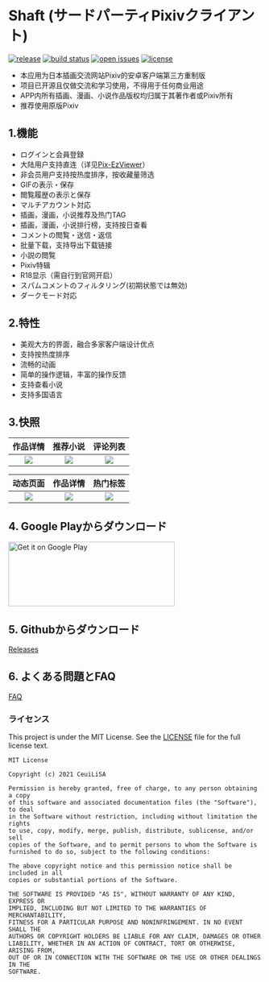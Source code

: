 # Shaft (サードパーティPixivクライアント)
[![release](https://img.shields.io/github/v/release/CeuiLiSA/Pixiv-Shaft)](https://github.com/CeuiLiSA/Pixiv-Shaft/releases/latest)
[![build status](https://img.shields.io/github/workflow/status/CeuiLiSA/Pixiv-Shaft/CI)](https://github.com/CeuiLiSA/Pixiv-Shaft/actions)
[![open issues](https://img.shields.io/github/issues/CeuiLiSA/Pixiv-Shaft?color=brightgreen)](https://github.com/CeuiLiSA/Pixiv-Shaft/issues?q=is%3Aopen+is%3Aissue)
[![license](https://img.shields.io/github/license/CeuiLiSA/Pixiv-Shaft)](https://github.com/CeuiLiSA/Pixiv-Shaft/blob/master/LICENSE)

* 本应用为日本插画交流网站Pixiv的安卓客户端第三方重制版
* 项目已开源且仅做交流和学习使用，不得用于任何商业用途
* APP内所有插画、漫画、小说作品版权均归属于其著作者或Pixiv所有
* 推荐使用原版Pixiv

## 1.機能

* ログインと会員登録
* 大陆用户支持直连（详见[Pix-EzViewer](https://github.com/Notsfsssf/Pix-EzViewer)）
* 非会员用户支持按热度排序，按收藏量筛选
* GIFの表示・保存
* 閲覧履歴の表示と保存
* マルチアカウント対応
* 插画，漫画，小说推荐及热门TAG
* 插画，漫画，小说排行榜，支持按日查看
* コメントの閲覧・送信・返信
* 批量下载，支持导出下载链接
* 小説の閲覧
* Pixiv特辑
* R18显示（需自行到官网开启）
* スパムコメントのフィルタリング(初期状態では無効)
* ダークモード対応

## 2.特性
* 美观大方的界面，融合多家客户端设计优点
* 支持按热度排序
* 流畅的动画
* 简单的操作逻辑，丰富的操作反馈
* 支持查看小说
* 支持多国语言

## 3.快照


|作品详情|推荐小说|评论列表|
|:---:|:---:|:---:|
|![](https://github.com/CeuiLiSA/Pixiv-Shaft/blob/master/snap/QQ20200106-0.jpg)|![](https://github.com/CeuiLiSA/Pixiv-Shaft/blob/master/snap/QQ20200106-1.jpg)|![](https://github.com/CeuiLiSA/Pixiv-Shaft/blob/master/snap/QQ20200106-2.jpg)


|动态页面|作品详情|热门标签|
|:---:|:---:|:---:|
|![](https://github.com/CeuiLiSA/Pixiv-Shaft/blob/master/snap/QQ20200106-3.jpg)|![](https://github.com/CeuiLiSA/Pixiv-Shaft/blob/master/snap/QQ20200106-4.jpg)|![](https://github.com/CeuiLiSA/Pixiv-Shaft/blob/master/snap/QQ20200106-5.jpg)

## 4. Google Playからダウンロード

<a href="https://play.google.com/store/apps/details?id=ceui.lisa.pixiv">
    <img
        alt="Get it on Google Play"
        src="https://play.google.com/intl/en_us/badges/images/generic/en_badge_web_generic.png"
        width="330"
        height="128"
    />
</a>

## 5. Githubからダウンロード

[Releases](https://github.com/CeuiLiSA/Pixiv-Shaft/releases/latest)

## 6. よくある問題とFAQ

[FAQ](./FAQ.md)


### ライセンス

This project is under the MIT License. See the [LICENSE](LICENSE) file for the full license text.

```text
MIT License

Copyright (c) 2021 CeuiLiSA

Permission is hereby granted, free of charge, to any person obtaining a copy
of this software and associated documentation files (the "Software"), to deal
in the Software without restriction, including without limitation the rights
to use, copy, modify, merge, publish, distribute, sublicense, and/or sell
copies of the Software, and to permit persons to whom the Software is
furnished to do so, subject to the following conditions:

The above copyright notice and this permission notice shall be included in all
copies or substantial portions of the Software.

THE SOFTWARE IS PROVIDED "AS IS", WITHOUT WARRANTY OF ANY KIND, EXPRESS OR
IMPLIED, INCLUDING BUT NOT LIMITED TO THE WARRANTIES OF MERCHANTABILITY,
FITNESS FOR A PARTICULAR PURPOSE AND NONINFRINGEMENT. IN NO EVENT SHALL THE
AUTHORS OR COPYRIGHT HOLDERS BE LIABLE FOR ANY CLAIM, DAMAGES OR OTHER
LIABILITY, WHETHER IN AN ACTION OF CONTRACT, TORT OR OTHERWISE, ARISING FROM,
OUT OF OR IN CONNECTION WITH THE SOFTWARE OR THE USE OR OTHER DEALINGS IN THE
SOFTWARE.
```

